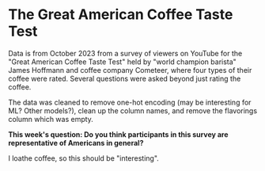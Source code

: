 # The Great American Coffee Taste Test

Data is from October 2023 from a survey of viewers on YouTube for the "Great American Coffee Taste Test" held by "world champion barista" James Hoffmann and coffee company Cometeer, where four types of their coffee were rated. Several questions were asked beyond just rating the coffee.

The data was cleaned to remove one-hot encoding (may be interesting for ML? Other models?), clean up the column names, and remove the flavorings column which was empty.

**This week's question: Do you think participants in this survey are representative of Americans in general?**

I loathe coffee, so this should be "interesting".
